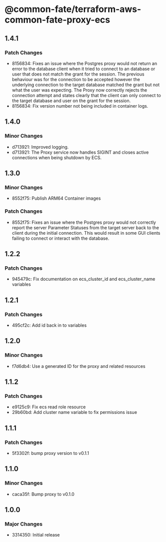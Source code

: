 # @common-fate/terraform-aws-common-fate-proxy-ecs

## 1.4.1

### Patch Changes

- 8156834: Fixes an issue where the Postgres proxy would not return an error to the database client when it tried to connect to an database or user that does not match the grant for the session. The previous behaviour was for the connection to be accepted however the underlying connection to the target database matched the grant but not what the user was expecting. The Proxy now correctly rejects the connection attempt and states clearly that the client can only connect to the target database and user on the grant for the session.
- 8156834: Fix version number not being included in container logs.

## 1.4.0

### Minor Changes

- d713921: Improved logging.
- d713921: The Proxy service now handles SIGINT and closes active connections when being shutdown by ECS.

## 1.3.0

### Minor Changes

- 8552f75: Publish ARM64 Container images

### Patch Changes

- 8552f75: Fixes an issue where the Postgres proxy would not correctly report the server Parameter Statuses from the target server back to the client during the initial connection. This would result in some GUI clients failing to connect or interact with the database.

## 1.2.2

### Patch Changes

- 945479c: Fix documentation on ecs_cluster_id and ecs_cluster_name variables

## 1.2.1

### Patch Changes

- 495cf2c: Add id back in to variables

## 1.2.0

### Minor Changes

- f7d6db4: Use a generated ID for the proxy and related resources

## 1.1.2

### Patch Changes

- e9125c9: Fix ecs read role resource
- 29b60bd: Add cluster name variable to fix permissions issue

## 1.1.1

### Patch Changes

- 5f3302f: bump proxy version to v0.1.1

## 1.1.0

### Minor Changes

- caca35f: Bump proxy to v0.1.0

## 1.0.0

### Major Changes

- 3314350: Initial release
